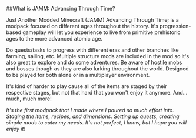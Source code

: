 ##What is JAMM: Advancing Through Time?

Just Another Modded Minecraft (JAMM) Advancing Through Time; is a modpack focused on different ages throughout the history. It's progression-based gameplay will let you experience to live from primitive prehistoric ages to the more advanced atomic age.

Do quests/tasks to progress with different eras and other branches like farming, sailing, etc. Multiple structure mods are included in the mod so it's also great to explore and do some adventures. Be aware of hostile mobs and bosses though as they are also lurking throughout the world. Designed to be played for both alone or in a multiplayer environment.

It's kind of harder to play cause all of the items are staged by their respective stages, but not that hard that you won't enjoy it anymore.  And... much, much more!

*It's the first modpack that I made where I poured so much effort into. Staging the items, recipes, and dimensions. Setting up quests, creating simple mods to cater my needs. It's not perfect, I know, but I hope you will enjoy it!*
